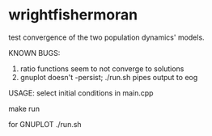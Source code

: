 # wrightfishermoran
test convergence of the two population dynamics' models.

KNOWN BUGS: 
1) ratio functions seem to not converge to solutions
2) gnuplot doesn't -persist; ./run.sh pipes output to eog

USAGE:
select initial conditions in main.cpp

make run

for GNUPLOT
./run.sh
